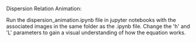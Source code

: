Dispersion Relation Animation:

Run the dispersion_animation.ipynb file in jupyter notebooks with the associated images in the same folder as the .ipynb file.
Change the 'h' and 'L' parameters to gain a visual understanding of how the equation works.
